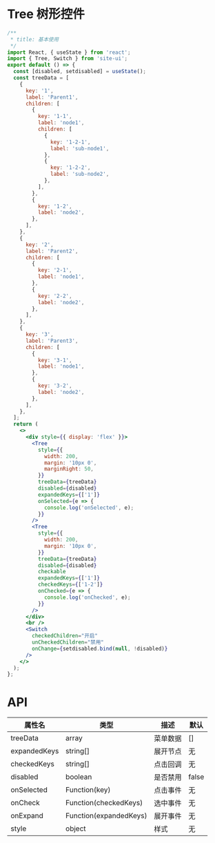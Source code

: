# Tree 树形控件

```jsx
/**
 * title: 基本使用
 */
import React, { useState } from 'react';
import { Tree, Switch } from 'site-ui';
export default () => {
  const [disabled, setdisabled] = useState();
  const treeData = [
    {
      key: '1',
      label: 'Parent1',
      children: [
        {
          key: '1-1',
          label: 'node1',
          children: [
            {
              key: '1-2-1',
              label: 'sub-node1',
            },
            {
              key: '1-2-2',
              label: 'sub-node2',
            },
          ],
        },
        {
          key: '1-2',
          label: 'node2',
        },
      ],
    },
    {
      key: '2',
      label: 'Parent2',
      children: [
        {
          key: '2-1',
          label: 'node1',
        },
        {
          key: '2-2',
          label: 'node2',
        },
      ],
    },
    {
      key: '3',
      label: 'Parent3',
      children: [
        {
          key: '3-1',
          label: 'node1',
        },
        {
          key: '3-2',
          label: 'node2',
        },
      ],
    },
  ];
  return (
    <>
      <div style={{ display: 'flex' }}>
        <Tree
          style={{
            width: 200,
            margin: '10px 0',
            marginRight: 50,
          }}
          treeData={treeData}
          disabled={disabled}
          expandedKeys={['1']}
          onSelected={e => {
            console.log('onSelected', e);
          }}
        />
        <Tree
          style={{
            width: 200,
            margin: '10px 0',
          }}
          treeData={treeData}
          disabled={disabled}
          checkable
          expandedKeys={['1']}
          checkedKeys={['1-2']}
          onChecked={e => {
            console.log('onChecked', e);
          }}
        />
      </div>
      <br />
      <Switch
        checkedChildren="开启"
        unCheckedChildren="禁用"
        onChange={setdisabled.bind(null, !disabled)}
      />
    </>
  );
};
```

# API

| **属性名**   | **类型**               | **描述** | **默认** |
| ------------ | ---------------------- | -------- | -------- |
| treeData     | array                  | 菜单数据 | []       |
| expandedKeys | string[]               | 展开节点 | 无       |
| checkedKeys  | string[]               | 点击回调 | 无       |
| disabled     | boolean                | 是否禁用 | false    |
| onSelected   | Function(key)          | 点击事件 | 无       |
| onCheck      | Function(checkedKeys)  | 选中事件 | 无       |
| onExpand     | Function(expandedKeys) | 展开事件 | 无       |
| style        | object                 | 样式     | 无       |
